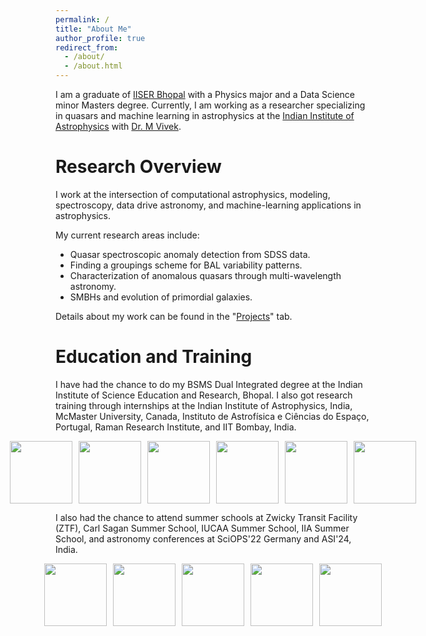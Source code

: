 ```yaml
---
permalink: /
title: "About Me"
author_profile: true
redirect_from: 
  - /about/
  - /about.html
---
```


I am a graduate of [IISER Bhopal](https://phy.iiserb.ac.in/) with a Physics major and a Data Science minor Masters degree. Currently, I am working as a researcher specializing in quasars and machine learning in astrophysics at the [Indian Institute of Astrophysics](https://www.iiap.res.in/) with [Dr. M Vivek](https://getkeviv.wixsite.com/vivekm). 

Research Overview
======
I work at the intersection of computational astrophysics, modeling, spectroscopy, data drive astronomy, and machine-learning applications in astrophysics. 

My current research areas include:
- Quasar spectroscopic anomaly detection from SDSS data.
- Finding a groupings scheme for BAL variability patterns.
- Characterization of anomalous quasars through multi-wavelength astronomy.
- SMBHs and evolution of primordial galaxies.

Details about my work can be found in the "[Projects](https://arihanttiwari.github.io/portfolio/)" tab.

Education and Training
======
I have had the chance to do my BSMS Dual Integrated degree at the Indian Institute of Science Education and Research, Bhopal. I also got research training through internships at the Indian Institute of Astrophysics, India, McMaster University, Canada, Instituto de Astrofísica e Ciências do Espaço, Portugal, Raman Research Institute, and IIT Bombay, India. 

<div class="text-center">
  <div class="row">
    <img class="logo" src="https://arihanttiwari.github.io/images/Logos/IISERB_logo.png">
    <img class="logo" src="https://arihanttiwari.github.io/images/Logos/Indian_Institute_of_Astrophysics_Logo.svg.png">
    <img class="logo" src="https://arihanttiwari.github.io/images/Logos/mcmaster-logo-2024-col.jpg">
    <img class="logo" src="https://arihanttiwari.github.io/images/Logos/IA_logo_bitmap-rgbblack-1200px.png">
    <img class="logo" src="https://arihanttiwari.github.io/images/Logos/raman-research-institute-TKwoJGT4M.png">
    <img class="logo" src="https://arihanttiwari.github.io/images/Logos/Indian_Institute_of_Technology_Bombay_Logo.svg">
    
  </div>
</div>

<style>
  .row {
    display: flex;
    justify-content: center;
    align-items: center;
    gap: 15px; /* Adjust spacing between images */
  }

  .logo {
    /*width: 100px; /* Set the desired width */
    height: 100px; /* Set the desired height */
    object-fit: cover; /* Ensures the image scales well */
  }
</style>


I also had the chance to attend summer schools at Zwicky Transit Facility (ZTF), Carl Sagan Summer School, IUCAA Summer School, IIA Summer School, and astronomy conferences at SciOPS'22 Germany and ASI'24, India.

<div class="text-center">
  <div class="row">
    <img class="logo" src="https://arihanttiwari.github.io/images/Logos/ZTF.png">
    <img class="logo" src="https://arihanttiwari.github.io/images/Logos/NexSci.jpg">
    <img class="logo" src="https://arihanttiwari.github.io/images/Logos/IUCAA_Logo.png">
    <img class="logo" src="https://arihanttiwari.github.io/images/Logos/SciOPS.png">
    <img class="logo" src="https://arihanttiwari.github.io/images/Logos/asi_logo.jpg">
    
  </div>
</div>

<style>
  .row {
    display: flex;
    justify-content: center;
    align-items: center;
    gap: 10px; /* Adjust spacing between images */
  }

  .logo {
    /*width: 100px; /* Set the desired width */
    height: 100px; /* Set the desired height */
    object-fit: cover; /* Ensures the image scales well */
  }
</style>

